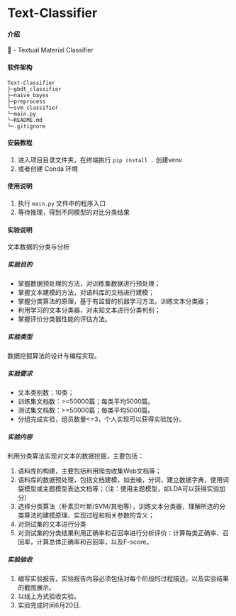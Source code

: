 # Text-Classifier

#### 介绍
🧐 - Textual Material Classifier

#### 软件架构
```
Text-Classifier
├─gbdt_classifier
├─naive_bayes
├─preprocess
└─svm_classifier
└─main.py
└─README.md
└─.gitignore
```

#### 安装教程

1.  进入项目目录文件夹，在终端执行 `pip install .` 创建venv
2.  或者创建 Conda 环境

#### 使用说明

1. 执行 `main.py` 文件中的程序入口
2. 等待推理，得到不同模型的对比分类结果

#### 实验说明

文本数据的分类与分析

##### 实验目的

* 掌握数据预处理的方法，对训练集数据进行预处理； 
* 掌握文本建模的方法，对语料库的文档进行建模； 
* 掌握分类算法的原理，基于有监督的机器学习方法，训练文本分类器； 
* 利用学习的文本分类器，对未知文本进行分类判别； 
* 掌握评价分类器性能的评估方法。 

##### 实验类型

数据挖掘算法的设计与编程实现。 

##### 实验要求

* 文本类别数：10类； 
* 训练集文档数：>=50000篇；每类平均5000篇。 
* 测试集文档数：>=50000篇；每类平均5000篇。 
* 分组完成实验，组员数量<=3，个人实现可以获得实验加分。 

##### 实验内容

利用分类算法实现对文本的数据挖掘，主要包括：
1. 语料库的构建，主要包括利用爬虫收集Web文档等； 
2. 语料库的数据预处理，包括文档建模，如去噪，分词，建立数据字典，使用词袋模型或主题模型表达文档等；（注：使用主题模型，如LDA可以获得实验加分） 
3. 选择分类算法（朴素贝叶斯/SVM/其他等），训练文本分类器，理解所选的分类算法的建模原理、实现过程和相关参数的含义； 
4. 对测试集的文本进行分类 
5. 对测试集的分类结果利用正确率和召回率进行分析评价：计算每类正确率、召回率，计算总体正确率和召回率，以及F-score。 
 
##### 实验验收

1. 编写实验报告，实验报告内容必须包括对每个阶段的过程描述，以及实验结果的截图展示。 
2. 以线上方式验收实验。 
3. 实验完成时间6月20日. 
